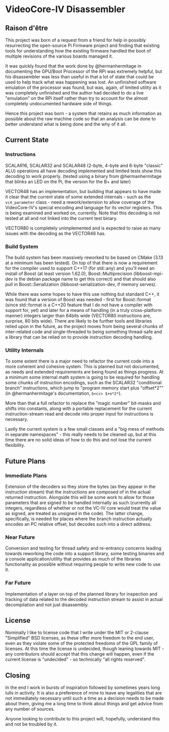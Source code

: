 # VideoCore-IV Disassembler
## Raison d'être

This project was born of a request from a friend for help in possibly resurrecting the open-source Pi Firmware project and finding that existing tools for understanding how the existing firmware handled the boot of multiple revisions of the various boards managed it.

It was quickly found that the work done by @hermanhermitage in documenting the GPU/Boot Processor of the RPi was extremely helpful, but his disassembler was less than useful in that a lot of state that could be used to help track what was happening was lost. An unfinished software emulation of the processor was found, but was, again, of limited utility as it was completely unfinished and the author had decided to do a live "emulation" on the RPi itself rather than try to account for the almost completely undocumented hardware side of things.

Hence this project was born - a system that retains as much information as possible about the raw machine code so that an analysis can be done to better understand what is being done and the why of it all.

## Current State
### Instructions
SCALAR16, SCALAR32 and SCALAR48 (2-byte, 4-byte and 6-byte "classic" ALU) operations all have decoding implemented and limited tests show this decoding to work properly. (tested using a binary from @hermanhermitage that blinks an LED on the Pi, the version for the B+ and later)

VECTOR48 has an implementation, but building that appears to have made it clear that the current state of some extended internals - such as the `vc4_parameter` class - need a rework/extension to allow coverage of the VideoCore-IV's special encoding and language for its vector registers. This is being examined and worked on, currently. Note that this decoding is not tested at all and not linked into the current test binary.

VECTOR80 is completely unimplemented and is expected to raise as many issues with the decoding as the VECTOR48 has.

### Build System
The build system has been massively reworked to be based on CMake (3.13 at a minimum has been tested). On top of that there is now a requirement for the compiler used to support C++17 (for std::any) and you'll need an install of Boost (at least version 1.62.0), Boost::Multiprecision (libboost-mpi-dev is the debian package name to get this correct) and that should also pull in Boost::Serialization (libboost-serialization-dev, if memory serves).

While there was some hopes to have this use nothing but standard C++, it was found that a version of Boost was needed - first for Boost::format (since std::format is a C++20 feature that I do not have a compiler with support for, yet) and later for a means of handling (in a truly cross-platform manner) integers larger than 64bits wide (VECTOR80 instructions are, surprise, 80 bits wide). There are likely to be further tools and libraries relied upon in the future, as the project moves from being several chunks of inter-related code and single-threaded to being something thread-safe and a library that can be relied on to provide instruction decoding handling.

### Utility Internals
To some extent there is a major need to refactor the current code into a more coherent and cohesive system. This is planned but not documented, as needs and extended requirements are being found as things progress. At a minimum some internal math system is going to be required for handling some chunks of instruction encodings, such as the SCALAR32 "conditional branch" instructions, which jump to "program memory start plus \"offset*2\"" (in @hermanhermitage's documentation, `b<cc> $+o*2*`).

More than that a full refactor to replace the "magic number" bit-masks and shifts into constants, along with a portable replacement for the current instruction-stream read and decode into proper input for instructions is necessary.

Lastly the current system is a few small classes and a "big mess of methods in separate namespaces" - this really needs to be cleaned up, but at this time there are no solid ideas of how to do this and not lose the current flexibility.

## Future Plans
### Immediate Plans
Extension of the decoders so they store the bytes (as they appear in the instruction stream) that the instructions are composed of in the actual returned instruction. Alongside this will be some work to allow for those parameters that are signed to be handled internally as such (currently all integers, regardless of whether or not the VC-IV core would treat the value as signed, are treated as unsigned in the code). The latter change, specifically, is needed for places where the branch instruction actually encodes an PC relative offset, but decodes such into a direct address.

### Near Future
Conversion and testing for thread safety and re-entrancy concerns leading towards reworking the code into a support library, some testing binaries and a console application/utility that provides as much of the libraries functionality as possible without requiring people to write new code to use it.

### Far Future
Implementation of a layer on top of the planned library for inspection and tracking of data related to the decoded instruction stream to assist in actual decompilation and not just disassembly.

## License
Nominally I like to license code that I write under the MIT or 2-clause "Simplified" BSD licenses, as these offer more freedom to the end user, even as they violate some of the protected freedoms of the GPL family of licenses. At this time the license is undecided, though leaning towards MIT - any contributors should accept that this change will happen, even if the current license is "undecided" - so technically "all rights reserved".

## Closing
In the end I work in bursts of inspiration followed by sometimes years long lulls in activity. It is also a preference of mine to leave any legalities that are not immediately necessary until such a time as a decision needs to be made about them, giving me a long time to think about things and get advice from any number of sources.

Anyone looking to contribute to this project will, hopefully, understand this and not be troubled by it.
